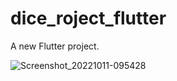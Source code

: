 # dice_roject_flutter

A new Flutter project.

![Screenshot_20221011-095428](https://user-images.githubusercontent.com/94065726/195018568-4c57ae89-5e43-4b36-9eeb-a587392b47d1.jpg)

